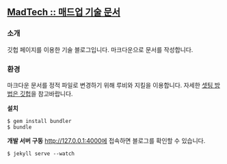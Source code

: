 ## [MadTech :: 매드업 기술 문서](https://madup-inc.github.io)

### 소개
깃헙 페이지를 이용한 기술 블로그입니다. 마크다운으로 문서를 작성합니다.

### 환경
마크다운 문서를 정적 파일로 변경하기 위해 루비와 지킬을 이용합니다. 자세한 [셋팅 방법은 깃헙](https://help.github.com/articles/setting-up-your-github-pages-site-locally-with-jekyll/)을 참고바랍니다.

**설치**
```
$ gem install bundler
$ bundle
```

**개발 서버 구동**
http://127.0.0.1:4000에 접속하면 블로그를 확인할 수 있습니다. 

```
$ jekyll serve --watch
```
